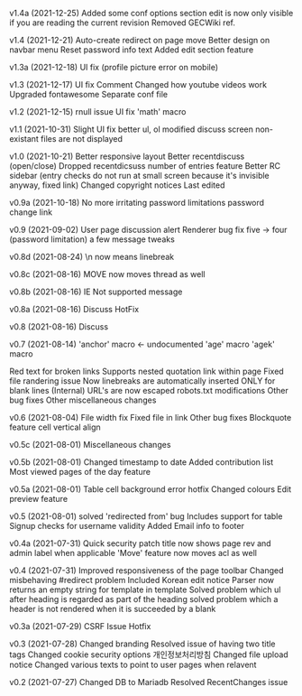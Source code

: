 v1.4a (2021-12-25)
Added some conf options
section edit is now only visible if you are reading the current revision
Removed GECWiki ref.

v1.4 (2021-12-21)
Auto-create redirect on page move
Better design on navbar menu
Reset password info text
Added edit section feature

v1.3a (2021-12-18)
UI fix (profile picture error on mobile)

v1.3 (2021-12-17)
UI fix
Comment
Changed how youtube videos work
Upgraded fontawesome
Separate conf file

v1.2 (2021-12-15)
rnull issue
UI fix
'math' macro

v1.1 (2021-10-31)
Slight UI fix
better ul, ol
modified discuss screen
non-existant files are not displayed

v1.0 (2021-10-21)
Better responsive layout
Better recentdiscuss (open/close)
Dropped recentdicsuss number of entries feature
Better RC sidebar (entry checks do not run at small screen because it's invisible anyway, fixed link)
Changed copyright notices
Last edited

v0.9a (2021-10-18)
No more irritating password limitations
password change
link

v0.9 (2021-09-02)
User page discussion alert
Renderer bug fix
five -> four (password limitation)
a few message tweaks

v0.8d (2021-08-24)
\n now means linebreak

v0.8c (2021-08-16)
MOVE now moves thread as well

v0.8b (2021-08-16)
IE Not supported message

v0.8a (2021-08-16)
Discuss HotFix

v0.8 (2021-08-16)
Discuss

v0.7 (2021-08-14)
'anchor' macro <- undocumented
'age' macro
'agek' macro

Red text for broken links
Supports nested quotation
link within page
Fixed file randering issue
Now linebreaks are automatically inserted ONLY for blank lines
(Internal) URL's are now escaped
robots.txt modifications
Other bug fixes
Other miscellaneous changes

v0.6 (2021-08-04)
File width fix
Fixed file in link
Other bug fixes
Blockquote feature
cell vertical align

v0.5c (2021-08-01)
Miscellaneous changes

v0.5b (2021-08-01)
Changed timestamp to date
Added contribution list
Most viewed pages of the day feature

v0.5a (2021-08-01)
Table cell background error hotfix
Changed colours
Edit preview feature

v0.5 (2021-08-01)
solved 'redirected from' bug
Includes support for table 
Signup checks for username validity
Added Email info to footer

v0.4a (2021-07-31)
Quick security patch
title now shows page rev and admin label when applicable
'Move' feature now moves acl as well

v0.4 (2021-07-31)
Improved responsiveness of the page toolbar
Changed misbehaving #redirect problem
Included Korean edit notice
Parser now returns an empty string for template in template
Solved problem which ul after heading is regarded as part of the heading
solved problem which a header is not rendered when it is succeeded by a blank

v0.3a (2021-07-29)
CSRF Issue Hotfix

v0.3 (2021-07-28)
Changed branding
Resolved issue of having two title tags
Changed cookie security options
개인정보처리방침
Changed file upload notice
Changed various texts to point to user pages when relavent

v0.2 (2021-07-27)
Changed DB to Mariadb
Resolved RecentChanges issue